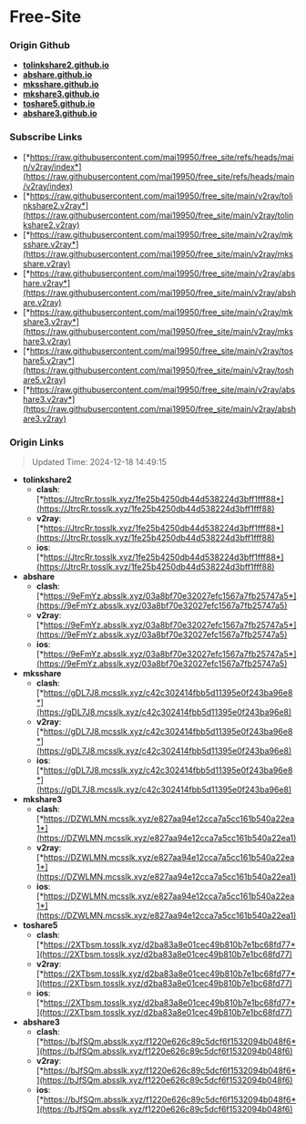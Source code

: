# Free-Site

### Origin Github

- [**tolinkshare2.github.io**](https://github.com/tolinkshare2/tolinkshare2.github.io)
- [**abshare.github.io**](https://github.com/abshare/abshare.github.io)
- [**mksshare.github.io**](https://github.com/mksshare/mksshare.github.io)
- [**mkshare3.github.io**](https://github.com/mkshare3/mkshare3.github.io)
- [**toshare5.github.io**](https://github.com/toshare5/toshare5.github.io)
- [**abshare3.github.io**](https://github.com/abshare3/abshare3.github.io)

### Subscribe Links

- [*https://raw.githubusercontent.com/mai19950/free_site/refs/heads/main/v2ray/index*](https://raw.githubusercontent.com/mai19950/free_site/refs/heads/main/v2ray/index)
- [*https://raw.githubusercontent.com/mai19950/free_site/main/v2ray/tolinkshare2.v2ray*](https://raw.githubusercontent.com/mai19950/free_site/main/v2ray/tolinkshare2.v2ray)
- [*https://raw.githubusercontent.com/mai19950/free_site/main/v2ray/mksshare.v2ray*](https://raw.githubusercontent.com/mai19950/free_site/main/v2ray/mksshare.v2ray)
- [*https://raw.githubusercontent.com/mai19950/free_site/main/v2ray/abshare.v2ray*](https://raw.githubusercontent.com/mai19950/free_site/main/v2ray/abshare.v2ray)
- [*https://raw.githubusercontent.com/mai19950/free_site/main/v2ray/mkshare3.v2ray*](https://raw.githubusercontent.com/mai19950/free_site/main/v2ray/mkshare3.v2ray)
- [*https://raw.githubusercontent.com/mai19950/free_site/main/v2ray/toshare5.v2ray*](https://raw.githubusercontent.com/mai19950/free_site/main/v2ray/toshare5.v2ray)
- [*https://raw.githubusercontent.com/mai19950/free_site/main/v2ray/abshare3.v2ray*](https://raw.githubusercontent.com/mai19950/free_site/main/v2ray/abshare3.v2ray)

### Origin Links

> Updated Time: 2024-12-18 14:49:15

- **tolinkshare2**
  - **clash**: [*https://JtrcRr.tosslk.xyz/1fe25b4250db44d538224d3bff1fff88*](https://JtrcRr.tosslk.xyz/1fe25b4250db44d538224d3bff1fff88)
  - **v2ray**: [*https://JtrcRr.tosslk.xyz/1fe25b4250db44d538224d3bff1fff88*](https://JtrcRr.tosslk.xyz/1fe25b4250db44d538224d3bff1fff88)
  - **ios**: [*https://JtrcRr.tosslk.xyz/1fe25b4250db44d538224d3bff1fff88*](https://JtrcRr.tosslk.xyz/1fe25b4250db44d538224d3bff1fff88)
- **abshare**
  - **clash**: [*https://9eFmYz.absslk.xyz/03a8bf70e32027efc1567a7fb25747a5*](https://9eFmYz.absslk.xyz/03a8bf70e32027efc1567a7fb25747a5)
  - **v2ray**: [*https://9eFmYz.absslk.xyz/03a8bf70e32027efc1567a7fb25747a5*](https://9eFmYz.absslk.xyz/03a8bf70e32027efc1567a7fb25747a5)
  - **ios**: [*https://9eFmYz.absslk.xyz/03a8bf70e32027efc1567a7fb25747a5*](https://9eFmYz.absslk.xyz/03a8bf70e32027efc1567a7fb25747a5)
- **mksshare**
  - **clash**: [*https://gDL7J8.mcsslk.xyz/c42c302414fbb5d11395e0f243ba96e8*](https://gDL7J8.mcsslk.xyz/c42c302414fbb5d11395e0f243ba96e8)
  - **v2ray**: [*https://gDL7J8.mcsslk.xyz/c42c302414fbb5d11395e0f243ba96e8*](https://gDL7J8.mcsslk.xyz/c42c302414fbb5d11395e0f243ba96e8)
  - **ios**: [*https://gDL7J8.mcsslk.xyz/c42c302414fbb5d11395e0f243ba96e8*](https://gDL7J8.mcsslk.xyz/c42c302414fbb5d11395e0f243ba96e8)
- **mkshare3**
  - **clash**: [*https://DZWLMN.mcsslk.xyz/e827aa94e12cca7a5cc161b540a22ea1*](https://DZWLMN.mcsslk.xyz/e827aa94e12cca7a5cc161b540a22ea1)
  - **v2ray**: [*https://DZWLMN.mcsslk.xyz/e827aa94e12cca7a5cc161b540a22ea1*](https://DZWLMN.mcsslk.xyz/e827aa94e12cca7a5cc161b540a22ea1)
  - **ios**: [*https://DZWLMN.mcsslk.xyz/e827aa94e12cca7a5cc161b540a22ea1*](https://DZWLMN.mcsslk.xyz/e827aa94e12cca7a5cc161b540a22ea1)
- **toshare5**
  - **clash**: [*https://2XTbsm.tosslk.xyz/d2ba83a8e01cec49b810b7e1bc68fd77*](https://2XTbsm.tosslk.xyz/d2ba83a8e01cec49b810b7e1bc68fd77)
  - **v2ray**: [*https://2XTbsm.tosslk.xyz/d2ba83a8e01cec49b810b7e1bc68fd77*](https://2XTbsm.tosslk.xyz/d2ba83a8e01cec49b810b7e1bc68fd77)
  - **ios**: [*https://2XTbsm.tosslk.xyz/d2ba83a8e01cec49b810b7e1bc68fd77*](https://2XTbsm.tosslk.xyz/d2ba83a8e01cec49b810b7e1bc68fd77)
- **abshare3**
  - **clash**: [*https://bJfSQm.absslk.xyz/f1220e626c89c5dcf6f1532094b048f6*](https://bJfSQm.absslk.xyz/f1220e626c89c5dcf6f1532094b048f6)
  - **v2ray**: [*https://bJfSQm.absslk.xyz/f1220e626c89c5dcf6f1532094b048f6*](https://bJfSQm.absslk.xyz/f1220e626c89c5dcf6f1532094b048f6)
  - **ios**: [*https://bJfSQm.absslk.xyz/f1220e626c89c5dcf6f1532094b048f6*](https://bJfSQm.absslk.xyz/f1220e626c89c5dcf6f1532094b048f6)
